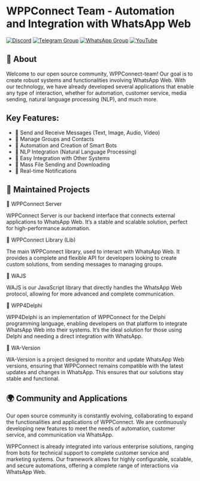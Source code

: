 # WPPConnect Team - Automation and Integration with WhatsApp Web

[![Discord](https://img.shields.io/discord/844351092758413353?color=blueviolet&label=Discord&logo=discord&style=flat)](https://discord.gg/JU5JGGKGNG)
[![Telegram Group](https://img.shields.io/badge/Telegram-Group-32AFED?logo=telegram)](https://t.me/wppconnect)
[![WhatsApp Group](https://img.shields.io/badge/WhatsApp-Group-25D366?logo=whatsapp)](https://chat.whatsapp.com/C1ChjyShl5cA7KvmtecF3L)
[![YouTube](https://img.shields.io/youtube/channel/subscribers/UCD7J9LG08PmGQrF5IS7Yv9A?label=YouTube)](https://www.youtube.com/c/wppconnect)

## 📖 About
Welcome to our open source community, WPPConnect-team! Our goal is to create robust systems and functionalities involving WhatsApp Web. With our technology, we have already developed several applications that enable any type of interaction, whether for automation, customer service, media sending, natural language processing (NLP), and much more.

## Key Features:
- 📲 Send and Receive Messages (Text, Image, Audio, Video)
- 👥 Manage Groups and Contacts
- 🤖 Automation and Creation of Smart Bots
- 🎯 NLP Integration (Natural Language Processing)
- 🔗 Easy Integration with Other Systems
- 📂 Mass File Sending and Downloading
- 📡 Real-time Notifications

## 🚀 Maintained Projects

🔹 WPPConnect Server

WPPConnect Server is our backend interface that connects external applications to WhatsApp Web. It’s a stable and scalable solution, perfect for high-performance automation.

🔹 WPPConnect Library (Lib)

The main WPPConnect library, used to interact with WhatsApp Web. It provides a complete and flexible API for developers looking to create custom solutions, from sending messages to managing groups.

🔹 WAJS

WAJS is our JavaScript library that directly handles the WhatsApp Web protocol, allowing for more advanced and complete communication.

🔹 WPP4Delphi

WPP4Delphi is an implementation of WPPConnect for the Delphi programming language, enabling developers on that platform to integrate WhatsApp Web into their systems. It’s the ideal solution for those using Delphi and needing a direct integration with WhatsApp.

🔹 WA-Version

WA-Version is a project designed to monitor and update WhatsApp Web versions, ensuring that WPPConnect remains compatible with the latest updates and changes in WhatsApp. This ensures that our solutions stay stable and functional.

## 🌍 Community and Applications
Our open source community is constantly evolving, collaborating to expand the functionalities and applications of WPPConnect. We are continuously developing new features to meet the needs of automation, customer service, and communication via WhatsApp.

WPPConnect is already integrated into various enterprise solutions, ranging from bots for technical support to complete customer service and marketing systems. Our framework allows for highly configurable, scalable, and secure automations, offering a complete range of interactions via WhatsApp Web.
